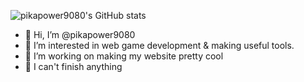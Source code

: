 ![pikapower9080's GitHub stats](https://github-readme-stats.vercel.app/api?username=pikapower9080&show_icons=true&theme=transparent&hide_rank=true)

- 👋 Hi, I’m @pikapower9080
- 👀 I’m interested in web game development & making useful tools.
- 💞️ I’m working on making my website pretty cool
- 🥲 I can't finish anything
